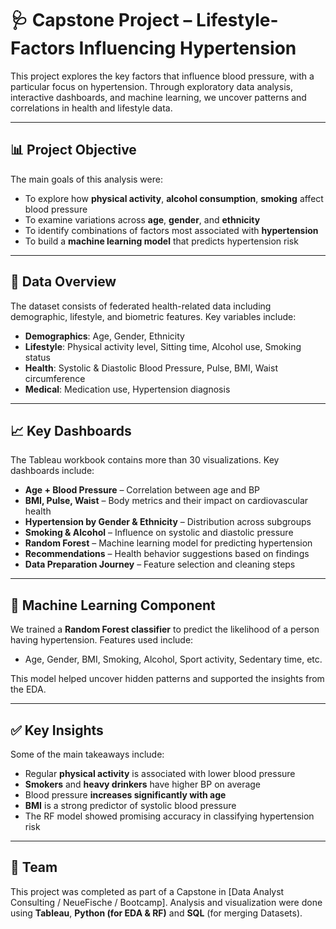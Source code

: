 # 🩺 Capstone Project – Lifestyle-Factors Influencing Hypertension

This project explores the key factors that influence blood pressure, with a particular focus on hypertension. Through exploratory data analysis, interactive dashboards, and machine learning, we uncover patterns and correlations in health and lifestyle data.

---

## 📊 Project Objective

The main goals of this analysis were:

- To explore how **physical activity**, **alcohol consumption**, **smoking** affect blood pressure  
- To examine variations across **age**, **gender**, and **ethnicity**  
- To identify combinations of factors most associated with **hypertension**  
- To build a **machine learning model** that predicts hypertension risk

---

## 🧮 Data Overview

The dataset consists of federated health-related data including demographic, lifestyle, and biometric features. Key variables include:

- **Demographics**: Age, Gender, Ethnicity  
- **Lifestyle**: Physical activity level, Sitting time, Alcohol use, Smoking status  
- **Health**: Systolic & Diastolic Blood Pressure, Pulse, BMI, Waist circumference  
- **Medical**: Medication use, Hypertension diagnosis  

---

## 📈 Key Dashboards

The Tableau workbook contains more than 30 visualizations. Key dashboards include:

- **Age + Blood Pressure** – Correlation between age and BP  
- **BMI, Pulse, Waist** – Body metrics and their impact on cardiovascular health  
- **Hypertension by Gender & Ethnicity** – Distribution across subgroups  
- **Smoking & Alcohol** – Influence on systolic and diastolic pressure  
- **Random Forest** – Machine learning model for predicting hypertension  
- **Recommendations** – Health behavior suggestions based on findings  
- **Data Preparation Journey** – Feature selection and cleaning steps  

---

## 🤖 Machine Learning Component

We trained a **Random Forest classifier** to predict the likelihood of a person having hypertension. Features used include:

- Age, Gender, BMI, Smoking, Alcohol, Sport activity, Sedentary time, etc.

This model helped uncover hidden patterns and supported the insights from the EDA.

---

## ✅ Key Insights

Some of the main takeaways include:

- Regular **physical activity** is associated with lower blood pressure  
- **Smokers** and **heavy drinkers** have higher BP on average  
- Blood pressure **increases significantly with age**  
- **BMI** is a strong predictor of systolic blood pressure  
- The RF model showed promising accuracy in classifying hypertension risk

---

## 👥 Team

This project was completed as part of a Capstone in [Data Analyst Consulting / NeueFische / Bootcamp]. Analysis and visualization were done using **Tableau**, **Python (for EDA & RF)** and **SQL** (for merging Datasets).




